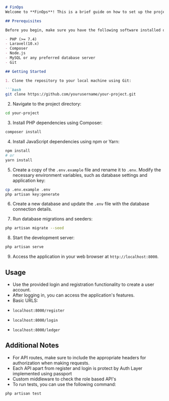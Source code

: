 
```markdown
# FinOps
Welcome to **FinOps**! This is a brief guide on how to set up the project on your local machine.

## Prerequisites

Before you begin, make sure you have the following software installed on your machine:

- PHP (>= 7.4)
- Laravel(10.x)
- Composer
- Node.js
- MySQL or any preferred database server
- Git

## Getting Started

1. Clone the repository to your local machine using Git:

```bash
git clone https://github.com/yourusername/your-project.git
```

2. Navigate to the project directory:

```bash
cd your-project
```

3. Install PHP dependencies using Composer:

```bash
composer install
```

4. Install JavaScript dependencies using npm or Yarn:

```bash
npm install
# or
yarn install
```

5. Create a copy of the `.env.example` file and rename it to `.env`. Modify the necessary environment variables, such as database settings and application key:

```bash
cp .env.example .env
php artisan key:generate
```

6. Create a new database and update the `.env` file with the database connection details.

7. Run database migrations and seeders:

```bash
php artisan migrate --seed
```

8. Start the development server:

```bash
php artisan serve
```

9. Access the application in your web browser at `http://localhost:8000`.

## Usage

- Use the provided login and registration functionality to create a user account.
- After logging in, you can access the application's features.
- Basic URLS:
-     localhost:8000/register
-     localhost:8000/login
-     localhost:8000/ledger
  
## Additional Notes

- For API routes, make sure to include the appropriate headers for authorization when making requests.
- Each API apart from register and login is protect by Auth Layer implemented using passport
- Custom middleware to check the role based API's
- To run tests, you can use the following command:

```bash
php artisan test
```

```
